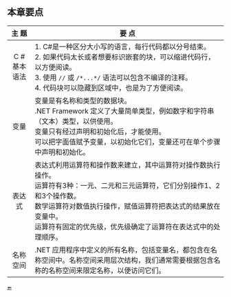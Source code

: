 ## 本章要点

| 主 题 | 要 点 |
|:----:|----|
| C #基本语法 | 1. C#是一种区分大小写的语言，每行代码都以分号结束。<br>2. 如果代码太长或者想要标识嵌套的块，可以缩进代码行，以方便阅读。<br>3. 使用 `//` 或 `/*...*/` 语法可以包含不编译的注释。<br>4. 代码块可以隐藏到区域中，也是为了方便阅读。 |
| 变量 | 变量是有名称和类型的数据块。<br>.NET Framework 定义了大量简单类型，例如数字和字符串（文本）类型，以供使用。<br>变量只有经过声明和初始化后，才能使用。<br>可以把字面值赋予变量，以初始化它们，变量还可在单个步骤中声明和初始化。 |
| 表达式 | 表达式利用运算符和操作数来建立，其中运算符对操作数执行操作。<br>运算符有3种：一元、二元和三元运算符，它们分别操作1、2和3个操作数。<br>数学运算符对数值执行操作，赋值运算符把表达式的结果放在变量中。<br>运算符有固定的优先级，优先级确定了运算符在表达式中的处理顺序。 |
| 名称空间 | .NET 应用程序中定义的所有名称，包括变量名，都包含在名称空间中。名称空间采用层次结构，我们通常需要根据包含名称的名称空间来限定名称，以便访问它们。 |












🔚